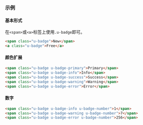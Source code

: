 ### 示例
#### 基本形式

在`<span>`或`<a>`标签上使用`.u-badge`即可。

<div class="m-example"></div>

```html
<span class="u-badge">New</span>
<a class="u-badge">Free</a>
```

#### 颜色扩展

<div class="m-example"></div>

```html
<span class="u-badge u-badge-primary">Primary</span>
<span class="u-badge u-badge-info">Info</span>
<span class="u-badge u-badge-success">Success</span>
<span class="u-badge u-badge-warning">Warning</span>
<span class="u-badge u-badge-error">Error</span>
```

#### 数字

<div class="m-example"></div>

```html
<span class="u-badge u-badge-info u-badge-number">1</span>
<span class="u-badge u-badge-warning u-badge-number">7</span>
<span class="u-badge u-badge-error u-badge-number">256</span>
```
